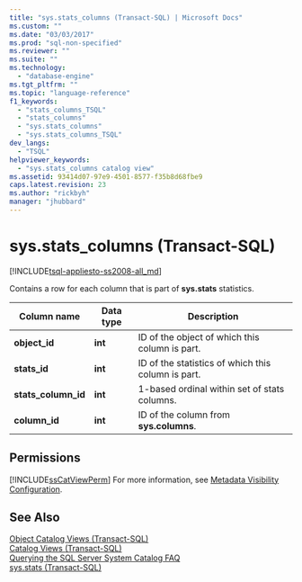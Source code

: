 ```yaml
---
title: "sys.stats_columns (Transact-SQL) | Microsoft Docs"
ms.custom: ""
ms.date: "03/03/2017"
ms.prod: "sql-non-specified"
ms.reviewer: ""
ms.suite: ""
ms.technology: 
  - "database-engine"
ms.tgt_pltfrm: ""
ms.topic: "language-reference"
f1_keywords: 
  - "stats_columns_TSQL"
  - "stats_columns"
  - "sys.stats_columns"
  - "sys.stats_columns_TSQL"
dev_langs: 
  - "TSQL"
helpviewer_keywords: 
  - "sys.stats_columns catalog view"
ms.assetid: 93414d07-97e9-4501-8577-f35b8d68fbe9
caps.latest.revision: 23
ms.author: "rickbyh"
manager: "jhubbard"
---
```

# sys.stats_columns (Transact-SQL)
[!INCLUDE[tsql-appliesto-ss2008-all_md](../../../database-engine/configure/windows/includes/tsql-appliesto-ss2008-all-md.md)]

  Contains a row for each column that is part of **sys.stats** statistics.  
  
|Column name|Data type|Description|  
|-----------------|---------------|-----------------|  
|**object_id**|**int**|ID of the object of which this column is part.|  
|**stats_id**|**int**|ID of the statistics of which this column is part.|  
|**stats_column_id**|**int**|1-based ordinal within set of stats columns.|  
|**column_id**|**int**|ID of the column from **sys.columns**.|  
  
## Permissions  
 [!INCLUDE[ssCatViewPerm](../../../relational-databases/reference/system-catalog-views/includes/sscatviewperm-md.md)] For more information, see [Metadata Visibility Configuration](../../../relational-databases/security/metadata-visibility-configuration.md).  
  
## See Also  
 [Object Catalog Views &#40;Transact-SQL&#41;](../../../relational-databases/reference/system-catalog-views/object-catalog-views-transact-sql.md)   
 [Catalog Views &#40;Transact-SQL&#41;](../../../relational-databases/reference/system-catalog-views/catalog-views-transact-sql.md)   
 [Querying the SQL Server System Catalog FAQ](../../../relational-databases/reference/system-catalog-views/querying-the-sql-server-system-catalog-faq.md)   
 [sys.stats &#40;Transact-SQL&#41;](../../../relational-databases/reference/system-catalog-views/sys.stats-transact-sql.md)  
  
  